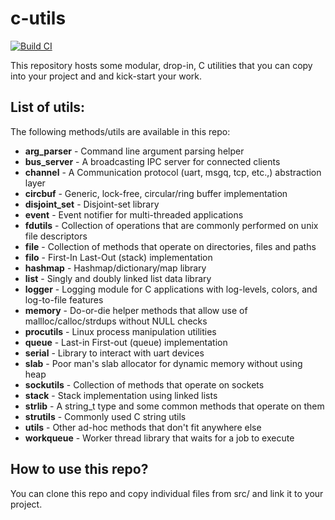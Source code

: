 # c-utils
[![Build CI][1]][2]

This repository hosts some modular, drop-in, C utilities that you can copy into
your project and and kick-start your work.

## List of utils:

The following methods/utils are available in this repo:

  - **arg_parser** - Command line argument parsing helper
  - **bus_server** - A broadcasting IPC server for connected clients
  - **channel** - A Communication protocol (uart, msgq, tcp, etc.,) abstraction layer
  - **circbuf** - Generic, lock-free, circular/ring buffer implementation
  - **disjoint_set** - Disjoint-set library
  - **event** - Event notifier for multi-threaded applications
  - **fdutils** - Collection of operations that are commonly performed on unix file descriptors
  - **file** - Collection of methods that operate on directories, files and paths
  - **filo** - First-In Last-Out (stack) implementation
  - **hashmap** - Hashmap/dictionary/map library
  - **list** - Singly and doubly linked list data library
  - **logger** - Logging module for C applications with log-levels, colors, and log-to-file features
  - **memory** - Do-or-die helper methods that allow use of mallloc/calloc/strdups without NULL checks
  - **procutils** - Linux process manipulation utilities
  - **queue** - Last-in First-out (queue) implementation
  - **serial** - Library to interact with uart devices
  - **slab** - Poor man's slab allocator for dynamic memory without using heap
  - **sockutils** - Collection of methods that operate on sockets
  - **stack** - Stack implementation using linked lists
  - **strlib** - A string_t type and some common methods that operate on them
  - **strutils** - Commonly used C string utils
  - **utils** - Other ad-hoc methods that don't fit anywhere else
  - **workqueue** - Worker thread library that waits for a job to execute

## How to use this repo?

You can clone this repo and copy individual files from src/ and link it to your
project.

[1]: https://github.com/embedjournal/c-utils/workflows/Build%20CI/badge.svg
[2]: https://github.com/embedjournal/c-utils/actions?query=workflow%3A%22Build+CI%22
[3]: https://embedjournal.com/implementing-circular-buffer-embedded-c/
